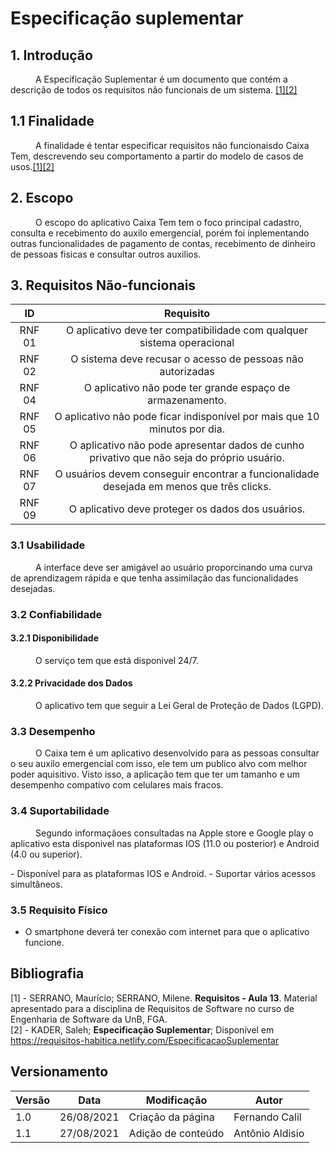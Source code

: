 # Especificação suplementar

## 1. Introdução
<p style="text-indent: 40px; align = "justify"> 
A Especificação Suplementar é um documento que contém a descrição de todos os requisitos não funcionais de um sistema. <a href="#Bibliografia">[1]</a><a href="#Bibliografia">[2]</a>
</p>

## 1.1 Finalidade
<p style="text-indent: 40px; align = "justify"> 
A finalidade é tentar especificar requisitos não funcionaisdo Caixa Tem, descrevendo seu comportamento a partir  do modelo de casos de usos.<a href="#Bibliografia">[1]</a><a href="#Bibliografia">[2]</a>
</p>

## 2. Escopo
<p style="text-indent: 40px; align = "justify"> 
O escopo do aplicativo Caixa Tem tem o foco principal cadastro, consulta e recebimento do auxilo emergencial, porém foi inplementando outras funcionalidades de pagamento de contas, recebimento de dinheiro de pessoas fisicas e consultar outros auxilios.
</p>

## 3. Requisitos Não-funcionais

<center>

| ID | Requisito |  
|:--:|:--:|
| RNF 01 | O aplicativo deve ter compatibilidade com qualquer sistema operacional | 
| RNF 02 | O sistema deve recusar o acesso de pessoas não autorizadas | 
| RNF 04 | O aplicativo não pode ter grande espaço de armazenamento. | 
| RNF 05 | O aplicativo não pode ficar indisponível por mais que 10 minutos por dia. | 
| RNF 06 | O aplicativo não pode apresentar dados de cunho privativo que não seja do próprio usuário. | 
| RNF 07 | O usuários devem conseguir encontrar a funcionalidade desejada em menos que três clicks. | 
| RNF 09 | O aplicativo deve proteger os dados dos usuários.| 

</center>



### 3.1 Usabilidade
<p style="text-indent: 40px; align = "justify"> 
A interface deve ser amigável ao usuário proporcinando uma curva de aprendizagem rápida e que tenha assimilação das funcionalidades desejadas.
</p>

### 3.2 Confiabilidade

#### 3.2.1 Disponibilidade
<p style="text-indent: 40px; align = "justify"> 
O serviço tem que está disponivel 24/7.
</p>

#### 3.2.2 Privacidade dos Dados
<p style="text-indent: 40px; align = "justify"> 
O aplicativo tem que seguir a Lei Geral de Proteção de Dados (LGPD).
</p>

### 3.3 Desempenho

<p style="text-indent: 40px; align = "justify"> 
O Caixa tem é um aplicativo desenvolvido para as pessoas consultar o seu auxilo emergencial com isso, ele tem um publico alvo com melhor poder aquisitivo. Visto isso, a aplicação tem que ter um tamanho e um desempenho compativo com celulares mais fracos.
</p>


### 3.4 Suportabilidade

<p style="text-indent: 40px; align = "justify"> 
Segundo informaçãoes consultadas na Apple store e Google play o aplicativo esta disponivel nas plataformas IOS (11.0 ou posterior) e Android (4.0  ou superior).
</p>
- Disponível para as plataformas IOS e Android.
- Suportar vários acessos simultâneos.


### 3.5 Requisito Físico

- O smartphone deverá ter conexão com internet para que o aplicativo funcione.



## Bibliografia <a id="Bibliografia"></a>

[1] - SERRANO, Maurício; SERRANO, Milene. **Requisitos - Aula 13**. Material apresentado para a disciplina de Requisitos de Software no curso de Engenharia de Software da UnB, FGA.  
[2] - KADER, Saleh; **Especificação Suplementar**; Disponível em https://requisitos-habitica.netlify.com/EspecificacaoSuplementar

## Versionamento
<center>

| Versão | Data | Modificação | Autor |
|--|--|--|--|
| 1.0 | 26/08/2021 | Criação da página | Fernando Calil |
| 1.1 | 27/08/2021 | Adição de conteúdo | Antônio Aldisio |

</center>
